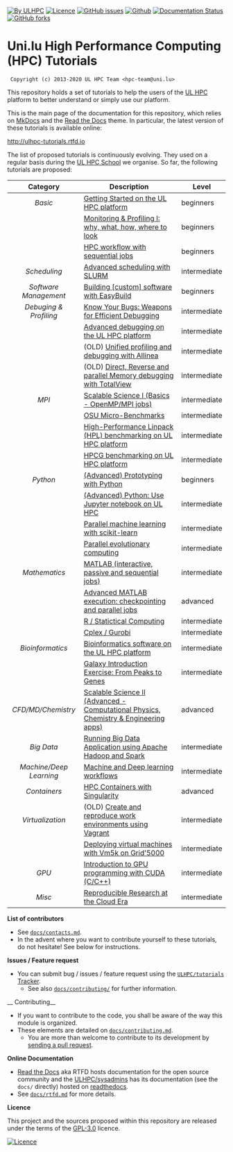 [![By ULHPC](https://img.shields.io/badge/by-ULHPC-blue.svg)](https://hpc.uni.lu) [![Licence](https://img.shields.io/badge/license-GPL--3.0-blue.svg)](http://www.gnu.org/licenses/gpl-3.0.html) [![GitHub issues](https://img.shields.io/github/issues/ULHPC/tutorials.svg)](https://github.com/ULHPC/tutorials/issues/) [![Github](https://img.shields.io/badge/sources-github-green.svg)](https://github.com/ULHPC/tutorials/) [![Documentation Status](http://readthedocs.org/projects/ulhpc-tutorials/badge/?version=latest)](http://ulhpc-tutorials.readthedocs.io) [![GitHub forks](https://img.shields.io/github/stars/ULHPC/tutorials.svg?style=social&label=Star)](https://github.com/ULHPC/tutorials)

# Uni.lu High Performance Computing (HPC) Tutorials

     Copyright (c) 2013-2020 UL HPC Team <hpc-team@uni.lu>

This repository holds a set of tutorials to help the users of the [UL HPC](https://hpc.uni.lu) platform to better understand or simply use our platform.

This is the main page of the documentation for this repository, which relies on [MkDocs](http://www.mkdocs.org/) and the [Read the Docs](http://readthedocs.io) theme.
In particular, the latest version of these tutorials is available online:

<http://ulhpc-tutorials.rtfd.io>

The list of proposed tutorials is continuously evolving.
They used on a regular basis during the [UL HPC School](http://hpc.uni.lu/hpc-school/) we organise.
So far, the following tutorials are proposed:

| **Category**            | **Description**                                                                                       | **Level**      |
| :----------:            | ----------------------------------------------------------------------------                          | -------------- |
| _Basic_                 | [Getting Started on the UL HPC platform](beginners/)                                                  | beginners      |
|                         | [Monitoring & Profiling I: why, what, how, where to look](basic/monitoring/)                          | beginners      |
|                         | [HPC workflow with sequential jobs](basic/sequential_jobs/)                                           | beginners      |
| _Scheduling_            | [Advanced scheduling with SLURM](scheduling/advanced/)                                                | intermediate   |
| _Software Management_   | [Building [custom] software with EasyBuild](tools/easybuild/)                                         | beginners      |
| _Debuging & Profiling_  | [Know Your Bugs: Weapons for Efficient Debugging](debugging/basics/)                                  | intermediate   |
|                         | [Advanced debugging on the UL HPC platform](debugging/advanced/)                                      | intermediate   |
|                         | (OLD) [Unified profiling and debugging with Allinea](advanced/Allinea/)                               | intermediate   |
|                         | (OLD) [Direct,  Reverse and parallel Memory debugging with TotalView](advanced/TotalView/)            | intermediate   |
| _MPI_                   | [Scalable Science I (Basics - OpenMP/MPI jobs)](parallel/basics/)                                     | intermediate   |
|                         | [OSU Micro-Benchmarks](parallel/mpi/OSU_MicroBenchmarks/)                                             | intermediate   |
|                         | [High-Performance Linpack (HPL) benchmarking on UL HPC platform](parallel/mpi/HPL/)                   | intermediate   |
|                         | [HPCG benchmarking on UL HPC platform](parallel/hybrid/HPCG/)                                         | intermediate   |
| _Python_                | [(Advanced) Prototyping with Python](python/basics/)                                                  | beginners      |
|                         | [(Advanced) Python: Use Jupyter notebook on UL HPC](python/advanced/jupyter-celery)                   | intermediate   |
|                         | [Parallel machine learning with scikit-learn](python/advanced/scikit-learn)                           | intermediate   |
|                         | [Parallel evolutionary computing](python/advanced/scoop-deap)                                         | intermediate   |
| _Mathematics_           | [MATLAB (interactive, passive and sequential jobs)](maths/matlab/basics/)                             | intermediate   |
|                         | [Advanced MATLAB execution: checkpointing and parallel jobs](maths/matlab/advanced/)                  | advanced       |
|                         | [R / Statictical Computing](maths/R/)                                                                 | intermediate   |
|                         | [Cplex / Gurobi](maths/Cplex-Gurobi/)                                                                 | intermediate   |
| _Bioinformatics_        | [Bioinformatics software on the UL HPC platform](bio/basics/)                                         | intermediate   |
|                         | [Galaxy Introduction Exercise: From Peaks to Genes](bio/galaxy/)                                      | intermediate   |
| _CFD/MD/Chemistry_      | [Scalable Science II (Advanced - Computational Physics, Chemistry & Engineering apps)](multiphysics/) | advanced       |
| _Big Data_              | [Running Big Data Application using Apache Hadoop and Spark ](bigdata/)                               | intermediate   |
| _Machine/Deep Learning_ | [Machine and Deep learning workflows](deep_learning/)                                                 | intermediate   |
| _Containers_            | [HPC Containers with Singularity](containers/singularity/)                                            | advanced       |
| _Virtualization_        | (OLD) [Create and reproduce work environments using Vagrant](advanced/Vagrant/)                       | intermediate   |
|                         | [Deploying virtual machines with Vm5k on Grid'5000](advanced/vm5k/)                                   | intermediate   |
| _GPU_                   | [Introduction to GPU programming with CUDA (C/C++)](cuda/)                                            | intermediate   |
| _Misc_                  | [Reproducible Research at the Cloud Era](misc/reproducible-research/)                                 | intermediate   |

__List of contributors__

* See [`docs/contacts.md`](contacts.md).
* In the advent where you want to contribute yourself to these tutorials, do not hesitate! See below for instructions.

__Issues / Feature request__

* You can submit bug / issues / feature request using the [`ULHPC/tutorials` Tracker](https://github.com/ULHPC/tutorials/issues).
    - See also [`docs/contributing/`](docs/contributing/) for further information.

__ Contributing__

* If you want to contribute to the code, you shall be aware of the way this module is organized.
* These elements are detailed on [`docs/contributing.md`](contributing.md).
    - You are more than welcome to contribute to its development by [sending a pull request](https://help.github.com/articles/using-pull-requests).

__Online Documentation__

* [Read the Docs](https://readthedocs.org/) aka RTFD hosts documentation for the open source community and the [ULHPC/sysadmins](https://github.com/ULHPC/tutorials) has its documentation (see the `docs/` directly) hosted on [readthedocs](http://ulhpc-tutorials.rtfd.org).
* See [`docs/rtfd.md`](rtfd.md) for more details.

__Licence__

This project and the sources proposed within this repository are released under the terms of the [GPL-3.0](LICENCE) licence.

[![Licence](https://www.gnu.org/graphics/gplv3-88x31.png)](LICENSE)
